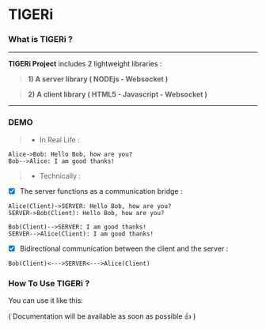 TIGERi
===================

### What is TIGERi ?

----------

 **TIGERi Project** includes 2 lightweight libraries :
 
> **1) A server library ( NODEjs - Websocket )** 

> **2) A client library ( HTML5 - Javascript - Websocket )** 

----------
### DEMO 

> - In Real Life :
```sequence
Alice->Bob: Hello Bob, how are you?
Bob-->Alice: I am good thanks!
```

> - Technically :

- [x] The server functions as a communication bridge  : 
```sequence
Alice(Client)->SERVER: Hello Bob, how are you?
SERVER->Bob(Client): Hello Bob, how are you?

Bob(Client)-->SERVER: I am good thanks!
SERVER-->Alice(Client): I am good thanks!
```

- [x] Bidirectional communication between the client and the server :
```sequence
Bob(Client)<--->SERVER<--->Alice(Client)
```

### How To Use TIGERi ?

You can use it like this:

( Documentation will be available as soon as possible :+1: )
